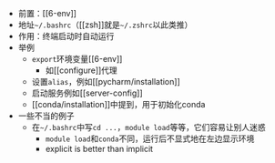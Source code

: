 - 前置：[[6-env]]
- 地址`~/.bashrc`（[[zsh]]就是`~/.zshrc`以此类推）
- 作用：终端启动时自动运行
- 举例
  - `export`环境变量[[6-env]]
    - 如[[configure]]代理
  - 设置`alias`，例如[[pycharm/installation]]
  - 启动服务例如[[server-config]]
  - [[conda/installation]]中提到，用于初始化conda
- 一些不当的例子
  - 在`~/.bashrc`中写`cd ...`，`module load`等等，它们容易让别人迷惑
    - `module load`和`conda`不同，运行后不显式地在左边显示环境
    - explicit is better than implicit